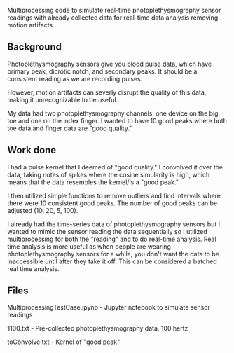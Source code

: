 Multiprocessing code to simulate real-time photoplethysmography sensor readings with already collected data for real-time data analysis removing motion artifacts.

## Background

Photoplethysmography sensors give you blood pulse data, which have primary peak, dicrotic notch, and secondary peaks. It should be a consistent reading as we are recording pulses.

However, motion artifacts can severly disrupt the quality of this data, making it unrecognizable to be useful.

My data had two photoplethysmography channels, one device on the big toe and one on the index finger. I wanted to have 10 good peaks where both toe data and finger data are "good quality."

## Work done

I had a pulse kernel that I deemed of "good quality." I convolved it over the data, taking notes of spikes where the cosine simularity is high, which means that the data resembles the kernel/is a "good peak."

I then utilized simple functions to remove outliers and find intervals where there were 10 consistent good peaks. The number of good peaks can be adjusted (10, 20, 5, 100).

I already had the time-series data of photoplethysmography sensors but I wanted to mimic the sensor reading the data sequentially so I utilized multiprocessing for both the "reading" and to do real-time analysis. Real time analysis is more useful as when people are wearing photoplethysmography sensors for a while, you don't want the data to be inaccessible until after they take it off. This can be considered a batched real time analysis.

## Files

MultiprocessingTestCase.ipynb - Jupyter notebook to simulate sensor readings

1100.txt - Pre-collected photoplethysmography data, 100 hertz

toConvolve.txt - Kernel of "good peak"


